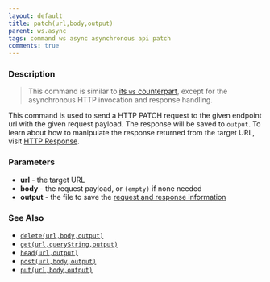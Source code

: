 ```yaml
---
layout: default
title: patch(url,body,output)
parent: ws.async
tags: command ws async asynchronous api patch
comments: true
---
```



### Description
> This command is similar to [its `ws` counterpart](../ws/patch(url,body,var)), except for the asynchronous HTTP 
invocation and response handling. 

This command is used to send a HTTP PATCH request to the given endpoint url with the given request payload. The 
response will be saved to `output`. To learn about how to manipulate the response returned from the target URL, 
visit [HTTP Response](index#http-response).


### Parameters
- **url** \- the target URL
- **body** \- the request payload, or `(empty)` if none needed
- **output** \- the file to save the [request and response information](index.html#http-response)


### See Also
- [`delete(url,body,output)`](delete(url,body,output))
- [`get(url,queryString,output)`](get(url,queryString,output))
- [`head(url,output)`](head(url,output))
- [`post(url,body,output)`](post(url,body,output))
- [`put(url,body,output)`](put(url,body,output))
